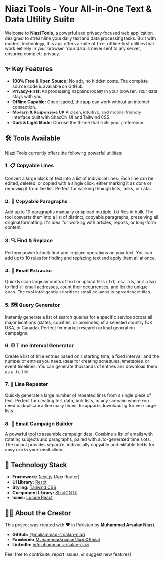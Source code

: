 # Niazi Tools - Your All-in-One Text & Data Utility Suite

Welcome to **Niazi Tools**, a powerful and privacy-focused web application designed to streamline your daily text and data processing tasks. Built with modern technology, this app offers a suite of free, offline-first utilities that work entirely in your browser. Your data is never sent to any server, ensuring complete privacy.

## ✨ Key Features

-   **100% Free & Open Source:** No ads, no hidden costs. The complete source code is available on GitHub.
-   **Privacy-First:** All processing happens locally in your browser. Your data stays with you.
-   **Offline Capable:** Once loaded, the app can work without an internet connection.
-   **Modern & Responsive UI:** A clean, intuitive, and mobile-friendly interface built with ShadCN UI and Tailwind CSS.
-   **Dark & Light Mode:** Choose the theme that suits your preference.

## 🛠️ Tools Available

Niazi Tools currently offers the following powerful utilities:

### 1. 📋 Copyable Lines
Convert a large block of text into a list of individual lines. Each line can be edited, deleted, or copied with a single click, either marking it as done or removing it from the list. Perfect for working through lists, tasks, or data.

### 2. 📝 Copyable Paragraphs
Add up to 10 paragraphs manually or upload multiple .txt files in bulk. The tool converts them into a list of distinct, copyable paragraphs, preserving all original formatting. It's ideal for working with articles, reports, or long-form content.

### 3. 🔍 Find & Replace
Perform powerful bulk find-and-replace operations on your text. You can add up to 10 rules for finding and replacing text and apply them all at once.

### 4. 📧 Email Extractor
Quickly scan large amounts of text or upload files (.txt, .csv, .xls, and .xlsx) to find all email addresses, count their occurrences, and list the unique ones. The tool intelligently prioritizes email columns in spreadsheet files.

### 5. 🗺️ Query Generator
Instantly generate a list of search queries for a specific service across all major locations (states, counties, or provinces) of a selected country (UK, USA, or Canada). Perfect for market research or lead generation campaigns.

### 6. ⏰ Time Interval Generator
Create a list of time entries based on a starting time, a fixed interval, and the number of entries you need. Ideal for creating schedules, timetables, or event timelines. You can generate thousands of entries and download them as a .txt file.

### 7. 🔁 Line Repeater
Quickly generate a large number of repeated lines from a single piece of text. Perfect for creating test data, bulk lists, or any scenario where you need to duplicate a line many times. It supports downloading for very large lists.

### 8. 🚀 Email Campaign Builder
A powerful tool to assemble campaign data. Combine a list of emails with rotating subjects and paragraphs, paired with auto-generated time slots. The output provides separate, individually copyable and editable fields for easy use in your email client.

## 🚀 Technology Stack

-   **Framework:** [Next.js](https://nextjs.org/) (App Router)
-   **UI Library:** [React](https://reactjs.org/)
-   **Styling:** [Tailwind CSS](https://tailwindcss.com/)
-   **Component Library:** [ShadCN UI](https://ui.shadcn.com/)
-   **Icons:** [Lucide React](https://lucide.dev/)

## 👨‍💻 About the Creator

This project was created with ❤️ in Pakistan by **Muhammad Arsalan Niazi**.

-   **GitHub:** [@muhammad-arsalan-niazi](https://github.com/muhammad-arsalan-niazi)
-   **Facebook:** [MuhammadArsalanNiazi.Official](https://www.facebook.com/MuhammadArsalanNiazi.Official/)
-   **LinkedIn:** [in/muhammad-arsalan-niazi](https://www.linkedin.com/in/muhammad-arsalan-niazi/)

Feel free to contribute, report issues, or suggest new features!
